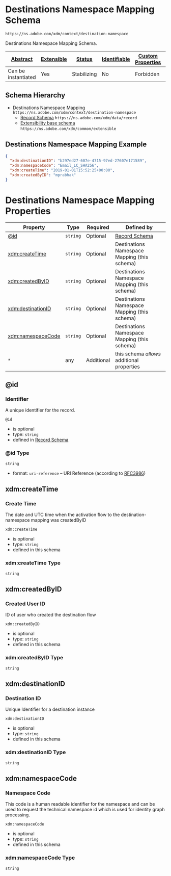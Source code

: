 
# Destinations Namespace Mapping Schema

```
https://ns.adobe.com/xdm/context/destination-namespace
```

Destinations Namespace Mapping Schema.

| [Abstract](../../abstract.md) | [Extensible](../../extensions.md) | [Status](../../status.md) | [Identifiable](../../id.md) | [Custom Properties](../../extensions.md) | [Additional Properties](../../extensions.md) | Defined In |
|-------------------------------|-----------------------------------|---------------------------|-----------------------------|------------------------------------------|----------------------------------------------|------------|
| Can be instantiated | Yes | Stabilizing | No | Forbidden | Permitted | [context/destination-namespace.schema.json](context/destination-namespace.schema.json) |
## Schema Hierarchy

* Destinations Namespace Mapping `https://ns.adobe.com/xdm/context/destination-namespace`
  * [Record Schema](../data/record.schema.md) `https://ns.adobe.com/xdm/data/record`
  * [Extensibility base schema](../common/extensible.schema.md) `https://ns.adobe.com/xdm/common/extensible`


## Destinations Namespace Mapping Example
```json
{
  "xdm:destinationID": "b297ed27-607e-4715-97ed-27607e171589",
  "xdm:namespaceCode": "Email_LC_SHA256",
  "xdm:createTime": "2019-01-01T15:52:25+00:00",
  "xdm:createdByID": "mprabhak"
}
```

# Destinations Namespace Mapping Properties

| Property | Type | Required | Defined by |
|----------|------|----------|------------|
| [@id](#id) | `string` | Optional | [Record Schema](../data/record.schema.md#id) |
| [xdm:createTime](#xdmcreatetime) | `string` | Optional | Destinations Namespace Mapping (this schema) |
| [xdm:createdByID](#xdmcreatedbyid) | `string` | Optional | Destinations Namespace Mapping (this schema) |
| [xdm:destinationID](#xdmdestinationid) | `string` | Optional | Destinations Namespace Mapping (this schema) |
| [xdm:namespaceCode](#xdmnamespacecode) | `string` | Optional | Destinations Namespace Mapping (this schema) |
| `*` | any | Additional | this schema *allows* additional properties |

## @id
### Identifier

A unique identifier for the record.

`@id`
* is optional
* type: `string`
* defined in [Record Schema](../data/record.schema.md#id)

### @id Type


`string`
* format: `uri-reference` – URI Reference (according to [RFC3986](https://tools.ietf.org/html/rfc3986))






## xdm:createTime
### Create Time

The date and UTC time when the activation flow to the destination-namespace mapping was createdByID

`xdm:createTime`
* is optional
* type: `string`
* defined in this schema

### xdm:createTime Type


`string`






## xdm:createdByID
### Created User ID

ID of user who created the destination flow

`xdm:createdByID`
* is optional
* type: `string`
* defined in this schema

### xdm:createdByID Type


`string`






## xdm:destinationID
### Destination ID

Unique Identifier for a destination instance

`xdm:destinationID`
* is optional
* type: `string`
* defined in this schema

### xdm:destinationID Type


`string`






## xdm:namespaceCode
### Namespace Code

This code is a human readable identifier for the namespace and can be used to request the technical namespace id which is used for identity graph processing.

`xdm:namespaceCode`
* is optional
* type: `string`
* defined in this schema

### xdm:namespaceCode Type


`string`





